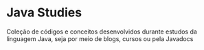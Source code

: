 # Java Studies

Coleção de códigos e conceitos desenvolvidos durante estudos da linguagem Java, seja por meio de blogs, cursos ou pela Javadocs

